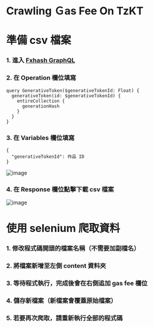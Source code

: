 # Crawling Ｇas Fee On TzKT  

# 準備 csv 檔案  
### 1. 進入 [Fxhash GraphQL](https://api.fxhash.xyz/graphql)   

### 2. 在 Operation 欄位填寫   
```
query GenerativeToken($generativeTokenId: Float) {
  generativeToken(id: $generativeTokenId) {
    entireCollection {
      generationHash
    }
  }
}
```

### 3. 在 Variables 欄位填寫   
```
{
  "generativeTokenId": 作品 ID
}
```

![image](https://user-images.githubusercontent.com/87169493/227763089-d8440d27-1c03-400f-8a36-6a1393924f49.png)

### 4. 在 Response 欄位點擊下載 csv 檔案

![image](https://user-images.githubusercontent.com/87169493/227763151-272a7d9a-c347-4310-b36f-fd7ced0a0e14.png)

# 使用 selenium 爬取資料  
### 1. 修改程式碼開頭的檔案名稱（不需要加副檔名）
### 2. 將檔案新增至左側 content 資料夾
### 3. 等待程式執行，完成後會在右側追加 gas fee 欄位
### 4. 儲存新檔案（新檔案會覆蓋原始檔案）
### 5. 若要再次爬取，請重新執行全部的程式碼
